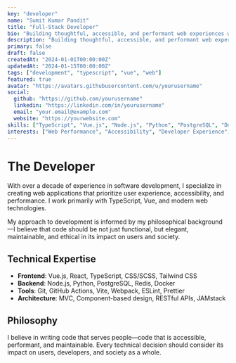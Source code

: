 ```yaml
---
key: "developer"
name: "Sumit Kumar Pandit"
title: "Full-Stack Developer"
bio: "Building thoughtful, accessible, and performant web experiences with over a decade of experience in software development."
description: "Building thoughtful, accessible, and performant web experiences."
primary: false
draft: false
createdAt: "2024-01-01T00:00:00Z"
updatedAt: "2024-01-15T00:00:00Z"
tags: ["development", "typescript", "vue", "web"]
featured: true
avatar: "https://avatars.githubusercontent.com/u/yourusername"
social:
  github: "https://github.com/yourusername"
  linkedin: "https://linkedin.com/in/yourusername"
  email: "your.email@example.com"
  website: "https://yourwebsite.com"
skills: ["TypeScript", "Vue.js", "Node.js", "Python", "PostgreSQL", "Docker"]
interests: ["Web Performance", "Accessibility", "Developer Experience", "Open Source"]
---
```


# The Developer

With over a decade of experience in software development, I specialize in creating web applications that prioritize user experience, accessibility, and performance. I work primarily with TypeScript, Vue, and modern web technologies.

My approach to development is informed by my philosophical background—I believe that code should be not just functional, but elegant, maintainable, and ethical in its impact on users and society.

## Technical Expertise

- **Frontend**: Vue.js, React, TypeScript, CSS/SCSS, Tailwind CSS
- **Backend**: Node.js, Python, PostgreSQL, Redis, Docker
- **Tools**: Git, GitHub Actions, Vite, Webpack, ESLint, Prettier
- **Architecture**: MVC, Component-based design, RESTful APIs, JAMstack

## Philosophy

I believe in writing code that serves people—code that is accessible, performant, and maintainable. Every technical decision should consider its impact on users, developers, and society as a whole.